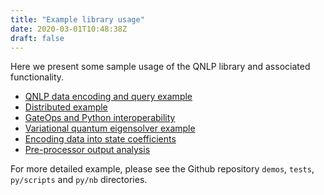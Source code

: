 ```yaml
---
title: "Example library usage"
date: 2020-03-01T10:48:38Z
draft: false
---
```


Here we present some sample usage of the QNLP library and associated functionality.

- [QNLP data encoding and query example](./qnlp_python/)
- [Distributed example](./large_scale/)
- [GateOps and Python interoperability](./gate_ops/)
- [Variational quantum eigensolver example](./vqe/)
- [Encoding data into state coefficients](./float_encode/)
- [Pre-processor output analysis](./pre_proc_params/)

For more detailed example, please see the Github repository `demos`, `tests`, `py/scripts` and `py/nb` directories.